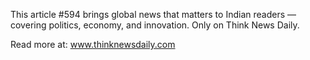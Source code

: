 This article #594 brings global news that matters to Indian readers — covering politics, economy, and innovation. Only on Think News Daily.

Read more at: www.thinknewsdaily.com